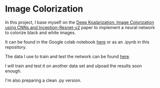 # Image Colorization


In this project, I base myself on the [Deep Koalarization: Image Colorization using CNNs and Inception-Resnet-v2](https://arxiv.org/pdf/1712.03400.pdf) paper to implement a neural network to colorize black and white images.

It can be found in the Google colab notebook [here](https://colab.research.google.com/drive/1TyucCZk7vnoemL2SM_W9ukVnrWK8YvmD) or as an .ipynb in this repository.

The data I use to train and test the network can be found [here](https://www.floydhub.com/emilwallner/datasets/colornet/2).

I will train and test it on another data set and ulpoad the results soon enough.

I'm also preparing a clean .py version.
